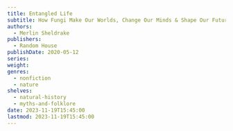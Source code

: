 ```yaml
---
title: Entangled Life
subtitle: How Fungi Make Our Worlds, Change Our Minds & Shape Our Futures
authors:
  - Merlin Sheldrake
publishers:
  - Random House
publishDate: 2020-05-12
series: 
weight: 
genres:
  - nonfiction
  - nature
shelves:
  - natural-history
  - myths-and-folklore
date: 2023-11-19T15:45:00
lastmod: 2023-11-19T15:45:00
---
```

